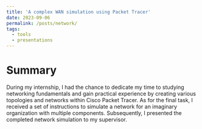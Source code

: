 ```yaml
---
title: 'A complex WAN simulation using Packet Tracer'
date: 2023-09-06
permalink: /posts/network/
tags:
  - tools
  - presentations
---
```

Summary
======
During my internship, I had the chance to dedicate my time to studying networking fundamentals and gain practical experience by creating various topologies and networks within Cisco Packet Tracer. As for the final task, I received a set of instructions to simulate a network for an imaginary organization with multiple components. Subsequently, I presented the completed network simulation to my supervisor.
